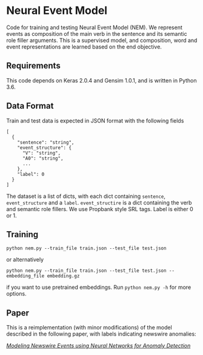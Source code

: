 # Neural Event Model

Code for training and testing Neural Event Model (NEM). We represent events as composition of the main verb in the sentence and its semantic role filler arguments. This is a supervised model, and composition, word and event representations are learned based on the end objective.

## Requirements

This code depends on Keras 2.0.4 and Gensim 1.0.1, and is written in Python 3.6.

## Data Format

Train and test data is expected in JSON format with the following fields
```
[
  {
    "sentence": "string",
    "event_structure": {
      "V": "string",
      "A0": "string",
      ...
    },
    "label": 0
  }
]
```
The dataset is a list of dicts, with each dict containing `sentence`, `event_structure` and a `label`. `event_structire` is a dict containing the verb and semantic role fillers. We use Propbank style SRL tags. Label is either 0 or 1.

## Training

`python nem.py --train_file train.json --test_file test.json`

or alternatively

`python nem.py --train_file train.json --test_file test.json --embedding_file embedding.gz`

if you want to use pretrained embeddings. Run `python nem.py -h` for more options.

## Paper

This is a reimplementation (with minor modifications) of the model described in the following paper, with labels indicating newswire anomalies:

[*Modeling Newswire Events using Neural Networks for Anomaly Detection*](http://www.anthology.aclweb.org/C/C14/C14-1134.pdf)

